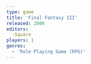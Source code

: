 ```yaml
---
type: game
title: 'Final Fantasy III'
released: 2006
editors: 
  -Square
players: 1
genres:
  - 'Role Playing Game (RPG)'
---
```

